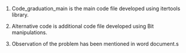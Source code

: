 1. Code_graduation_main is the main code file developed using itertools library.

2. Alternative code is additional code file developed using Bit manipulations.

3. Observation of the problem has been mentioned in word document.s
